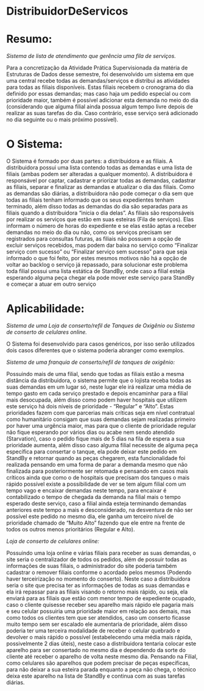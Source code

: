 # DistribuidorDeServicos

# Resumo:

*Sistema de lista de atendimento que gerência uma fila de serviços.*

Para a concretização da Atividade Prática Supervisionada da matéria de Estruturas de Dados desse semestre, foi desenvolvido um sistema em que uma central recebe todas as demandas/serviços e distribui as atividades para todas as filiais disponíveis. Estas filiais recebem o cronograma do dia definido por essas demandas; mas caso haja um pedido especial ou com prioridade maior, também é possível adicionar esta demanda no meio do dia (considerando que alguma filial ainda possua algum tempo livre depois de realizar as suas tarefas do dia. Caso contrário, esse serviço será adicionado no dia seguinte ou o mais próximo possível).

# O Sistema:

O Sistema é formado por duas partes: a distribuidora e as filiais. A distribuidora possui uma lista contendo todas as demandas e uma lista de filiais (ambas podem ser alteradas a qualquer momento). A distribuidora é responsável por captar, cadastrar e priorizar todas as demandas, cadastrar as filiais, separar e finalizar as demandas e atualizar o dia das filiais. Como as demandas são diárias, a distribuidora não pode começar o dia sem que todas as filiais tenham informado que os seus expedientes tenham terminado, além disso todas as demandas do dia são separadas para as filiais quando a distribuidora “inicia o dia delas”. As filiais são responsáveis por realizar os serviços que estão em suas esteiras (Fila de serviços).  Elas informam o número de horas do expediente e se elas estão aptas a receber demandas no meio do dia ou não, como os serviços precisam ser registrados para consultas futuras, as filiais não possuem a opção de excluir serviços recebidos, mas podem dar baixa no serviço como “Finalizar serviço com sucesso” ou “Finalizar serviço sem sucesso” para que seja informado o que foi feito, por estes mesmos motivos não há a opção de voltar ao backlog o serviço já repassado, para solucionar este problema toda filial possui uma lista estática de StandBy, onde caso a filial esteja esperando alguma peça chegar ela pode mover este serviço para StandBy e começar a atuar em outro serviço

# Aplicabilidade:

*Sistema de uma Loja de conserto/refil de Tanques de Oxigênio ou Sistema de conserto de celulares online.*

O Sistema foi desenvolvido para casos genéricos, por isso serão utilizados dois casos diferentes que o sistema poderia abranger como exemplos.

*Sistema de uma franquia de conserto/refil de tanques de oxigênio:*

Possuindo mais de uma filial, sendo que todas as filiais estão a mesma distância da distribuidora, o sistema permite que o lojista receba todas as suas demandas em um lugar só, neste lugar ele irá realizar uma média de tempo gasto em cada serviço prestado e depois encaminhar para a filial mais desocupada, além disso como podem haver hospitais que utilizem este serviço há dois níveis de prioridade - “Regular” e “Alto”. Estas prioridades fazem com que parcerias mais críticas seja em nível contratual como humanitário consigam que suas demandas sejam realizadas primeiro por haver uma urgência maior, mas para que o cliente de prioridade regular não fique esperando por vários dias ou acabe nem sendo atendido (Starvation), caso o pedido fique mais de 5 dias na fila de espera a sua prioridade aumenta, além disso caso alguma filial necessite de alguma peça específica para consertar o tanque, ela pode deixar este pedido em StandBy e retornar quando as peças chegarem, esta funcionalidade foi realizada pensando em uma forma de parar a demanda mesmo que não finalizada para posteriormente ser retomada e pensando em casos mais críticos ainda que como o de hospitais que precisam dos tanques o mais rápido possível existe a possibilidade de ver se tem algum filial com um tempo vago e encaixar demandas neste tempo, para encaixar é contabilizado o tempo de chegada da demanda na filial mais o tempo esperado deste serviço, caso a filial ainda esteja terminando demandas anteriores este tempo a mais e desconsiderado, na desventura de não ser possível este pedido no mesmo dia, ele ganha um terceiro nível de prioridade chamado de “Muito Alto” fazendo que ele entre na frente de todos os outros menos prioritários (Regular e Alto).

*Loja de conserto de celulares online:*

Possuindo uma loja online e várias filiais para receber as suas demandas, o site seria o centralizador de todos os pedidos, além de possuir todas as informações de suas filiais, o administrador do site poderia também cadastrar o remover filiais conforme o acordado pelos mesmos (Podendo haver terceirização no momento do conserto). Neste caso a distribuidora seria o site que precisa ter as informações de todas as suas demandas e ela irá repassar para as filiais visando o retorno mais rápido, ou seja, ela enviará para as filiais que estão com menor tempo de expediente ocupado, caso o cliente quisesse receber seu aparelho mais rápido ele pagaria mais e seu celular possuiria uma prioridade maior em relação aos demais, mas como todos os clientes tem que ser atendidos, caso um conserto ficasse muito tempo sem ser escalado ele aumentaria de prioridade, além disso poderia ter uma terceira modalidade de receber o celular quebrado e devolver o mais rápido o possível (estabelecendo uma média mais rápida, possivelmente 2 dias úteis), neste caso a distribuidora tentaria colocar este aparelho para ser consertado no mesmo dia e dependendo da sorte do cliente até receber o aparelho de volta neste mesmo dia. Pensando na Filial, como celulares são aparelhos que podem precisar de peças específicas, para não deixar a sua esteira parada enquanto a peça não chega, o técnico deixa este aparelho na lista de StandBy e continua com as suas tarefas diárias.

